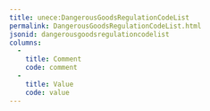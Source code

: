 ```yaml
---
title: unece:DangerousGoodsRegulationCodeList
permalink: DangerousGoodsRegulationCodeList.html
jsonid: dangerousgoodsregulationcodelist
columns:
  - 
    title: Comment
    code: comment
  - 
    title: Value
    code: value
---
```

